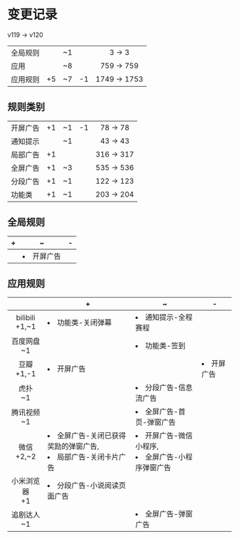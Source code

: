 # 变更记录

v119 -> v120

||||||
|-|:-:|:-:|:-:|:-:|
|全局规则||~1||3 -> 3|
|应用||~8||759 -> 759|
|应用规则|+5|~7|-1|1749 -> 1753|

## 规则类别

||||||
|-|:-:|:-:|:-:|:-:|
|开屏广告|+1|~1|-1|78 -> 78|
|通知提示||~1||43 -> 43|
|局部广告|+1|||316 -> 317|
|全屏广告|+1|~3||535 -> 536|
|分段广告|+1|~1||122 -> 123|
|功能类|+1|~1||203 -> 204|

## 全局规则

|+|~|-|
|-|-|-|
||<li>开屏广告||

## 应用规则

||+|~|-|
|:-:|-|-|-|
|bilibili<br>+1,~1|<li>功能类-关闭弹幕|<li>通知提示-全程赛程||
|百度网盘<br>~1||<li>功能类-签到||
|豆瓣<br>+1,-1|<li>开屏广告||<li>开屏广告|
|虎扑<br>~1||<li>分段广告-信息流广告||
|腾讯视频<br>~1||<li>全屏广告-首页-弹窗广告||
|微信<br>+2,~2|<li>全屏广告-关闭已获得奖励的弹窗广告,<li>局部广告-关闭卡片广告|<li>开屏广告-微信小程序,<li>全屏广告-小程序弹窗广告||
|小米浏览器<br>+1|<li>分段广告-小说阅读页面广告|||
|追剧达人<br>~1||<li>全屏广告-弹窗广告||

